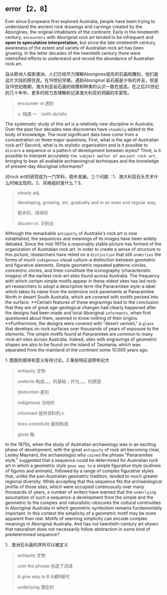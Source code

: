 ## error 【2，8】

Ever since Europeans first explored Australia, people have been trying to understand the ancient rock drawings and carvings created by the Aborigines, the original inhabitants of the continent. Early in the nineteenth century, `encounters` with Aboriginal rock art tended to be infrequent and **open to speculative interpretation**, but since the late nineteenth century, awareness of the extent and variety of Australian rock art has been growing. In the latter decades of the twentieth century there were intensified efforts to understand and record the abundance of Australian rock art.

自从欧洲人探索澳洲，人们已经尽力理解Aborigines祖先的石画和雕刻，他们是这片大陆的原住民。在19世纪早期，遇到Aboriginal 岩石画是少有的并且，但是自19世纪晚期，澳大利亚岩石画的规模和种类的认识一致在提高。在之后20世纪的几十年中，更多的努力去理解和记录澳大利亚的洞画的丰富性。

> encounter vt 遇到
>
> n. 相遇 ～ （with sb/sth）

The systematic study of this art is a relatively new discipline in Australia. Over the past four decades new discoveries have `steadily` added to the body of knowledge. The most significant data have come from a concentration on three major questions. First, what is the age of Australian rock art? Second, what is its stylistic organization and is it possible to `discern` a sequence or a pattern of development between styles? Third, is it possible to interpret accurately `the subject matter of ancient rock art`, bringing to bear all available archaeological techniques and the knowledge of present-day Aboriginal informants?

对rock art的研究成为一门学科，稳步发展。三个问题：1、澳大利亚石头艺术什么时候出现的。2、风格组织是什么？3、

> steady adj.
>
> developing, growing, etc. gradually and in an even and regular way.
>
> 稳步的，持续的
>
> discern vt. 识别出

Although the remarkable `antiquity` of Australia's rock art is now established, the sequences and meanings of its images have been widely debated. Since the mid-1970s a reasonably stable picture has formed of the organization of Australian rock art. In order to create a sense of structure to this picture, researchers have relied on a `distinction` that still `underlies` the forms of much `indigenous` visual culture-a distinction between geometric and figurative elements. Simple geometric repeated patterns-circles, concentric circles, and lines-constitute the iconography (characteristic images) of the earliest rock-art sites found across Australia. The frequency with which certain simple motifs appear in these oldest sites has led rock-art researchers to adopt a descriptive term-the Panaramitee style-a label which takes its name from the extensive rock pavements at Panaramitee North in desert South Australia, which are covered with motifs pecked into the surface. **Certain features of these engravings lead to the conclusion that they are of great age-geological changes had clearly happened after the designs had been made and local Aboriginal `informants`, when first questioned about them, seemed to know nothing of their origins. **Furthermore, the designs were covered with "desert varnish," a `glaze` that develops on rock surfaces over thousands of years of exposure to the elements. The simple motifs found at Panaramitee are common to many rock-art sites across Australia. Indeed, sites with engravings of geometric shapes are also to be found on the island of Tasmania, which was separated from the mainland of the continent some 10,000 years ago.

1\. 图案的顺序和意义有待讨论。2\.某些特征说明年纪大

> antiquity 文物
>
> underlie 构成。。。的基础；作为。。。的原因
>
> distinction 差别
>
> indigenous 当地的
>
> informant 提供资料的人
>
> lines-constitute 直线构成
>
> glaze 釉

In the 1970s, when the study of Australian archaeology was in an exciting phase of development, with the great `antiquity` of rock art becoming clear, Lesley Maynard, the archaeologist who `coined` the phrase "Panaramitee style," suggested that a sequence could be determined for Australian rock art in which a geometric style `gave way to` a simple figurative style (outlines of figures and animals), followed by a range of complex figurative styles that, unlike the pan-Australian geometric tradition, tended to much greater regional diversity. While accepting that this sequence fits the archaeological profile of those sites, which were occupied continuously over many thousands of years, a number of writers have warned that the `underlying` assumption of such a sequence-a development from the simple and the geometric to the complex and naturalistic-obscures the cultural continuities in Aboriginal Australia in which geometric symbolism remains fundamentally important. In this context the simplicity of a geometric motif may be more apparent than real. Motifs of seeming simplicity can encode complex meanings in Aboriginal Australia. And has not twentieth-century art shown that naturalism does not necessarily follow abstraction in some kind of predetermined sequence?

1、澳洲石头画的序列可以被定义

> antiquity 文物
>
> coin the phrase 创造了词语
>
> A give way to B A被B替代
>
> underlying 潜在的